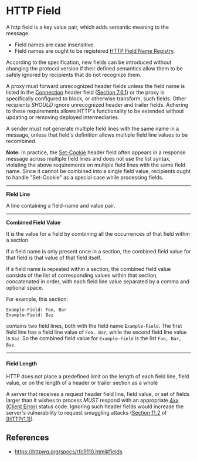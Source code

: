 # HTTP Field

A http field is a key value pair, which adds semantic meaning to the message.

- Field names are case insensitive.
- Field names are ought to be registered [HTTP Field Name Registry](/http/field-registry).

According to the specification, new fields can be introduced without changing the protocol version if their defined semantics allow them to be safely ignored by recipients that do not recognize them.

A proxy must forward unrecognized header fields unless the field name is listed in the [Connection](https://httpwg.org/specs/rfc9110.html#field.connection) header field ([Section 7.6.1](https://httpwg.org/specs/rfc9110.html#field.connection "Connection")) or the proxy is specifically configured to block, or otherwise transform, such fields. Other recipients _SHOULD_ ignore unrecognized header and trailer fields. Adhering to these requirements allows HTTP's functionality to be extended without updating or removing deployed intermediaries.

A sender must not generate multiple field lines with the same name in a message, unless that field's definition allows multiple field line values to be recombined.

**Note:** In practice, the [Set-Cookie](/http/field/set-cookie) header field often appears in a response message across multiple field lines and does not use the list syntax, violating the above requirements on multiple field lines with the same field name. Since it cannot be combined into a single field value, recipients ought to handle "Set-Cookie" as a special case while processing fields.

---
**FIeld Line**

A line containing a field-name and value pair.

---
**Combined Field Value**

It is the value for a field by combining all the occurrences of that field within a section.

If a field name is only present once in a section, the combined field value for that field is that value of that field itself.

If a field name is repeated within a section, the combined field value consists of the list of corresponding values within that section, concatenated in order, with each field line value separated by a comma and optional space.

For example, this section:

```http
Example-Field: Foo, Bar
Example-Field: Baz
```

contains two field lines, both with the field name `Example-Field`. The first field line has a field line value of `Foo, Bar`, while the second field line value is `Baz`. So the combined field value for `Example-Field` is the list `Foo, Bar, Baz`.

---

#### Field Length

HTTP does not place a predefined limit on the length of each field line, field value, or on the length of a header or trailer section as a whole

A server that receives a request header field line, field value, or set of fields larger than it wishes to process _MUST_ respond with an appropriate [4xx (Client Error)](https://httpwg.org/specs/rfc9110.html#status.4xx) status code. Ignoring such header fields would increase the server's vulnerability to request smuggling attacks ([Section 11.2](https://httpwg.org/specs/rfc9112.html#request.smuggling "Request Smuggling") of [[HTTP/1.1]](https://httpwg.org/specs/rfc9110.html#HTTP11)).

## References

- https://httpwg.org/specs/rfc9110.html#fields
